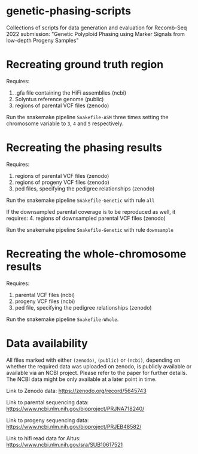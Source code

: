 # genetic-phasing-scripts
Collections of scripts for data generation and evaluation for Recomb-Seq 2022 submission: "Genetic Polyploid Phasing using Marker Signals from low-depth Progeny Samples"

# Recreating ground truth region

Requires:
1. .gfa file containing the HiFi assemblies (ncbi)
2. Solyntus reference genome (public)
3. regions of parental VCF files (zenodo)

Run the snakemake pipeline `Snakefile-ASM` three times setting the chromosome variable to `3`, `4` and `5` respectively.

# Recreating the phasing results

Requires:
1. regions of parental VCF files (zenodo)
2. regions of progeny VCF files (zenodo)
3. ped files, specifying the pedigree relationships (zenodo)

Run the snakemake pipeline `Snakefile-Genetic` with rule `all`

If the downsampled parental coverage is to be reproduced as well, it requires:
4. regions of downsampled parental VCF files (zenodo)

Run the snakemake pipeline `Snakefile-Genetic` with rule `downsample`

# Recreating the whole-chromosome results

Requires:
1. parental VCF files (ncbi)
2. progeny VCF files (ncbi)
3. ped file, specifying the pedigree relationships (zenodo)

Run the snakemake pipeline `Snakefile-Whole`.

# Data availability

All files marked with either `(zenodo)`, `(public)` or `(ncbi)`, depending on whether the required data was uploaded on zenodo, is publicly available or available via an NCBI project. Please refer to the paper for further details. The NCBI data might be only available at a later point in time.

Link to Zenodo data: https://zenodo.org/record/5645743

Link to parental sequencing data: https://www.ncbi.nlm.nih.gov/bioproject/PRJNA718240/

Link to progeny sequencing data: https://www.ncbi.nlm.nih.gov/bioproject/PRJEB48582/

Link to hifi read data for Altus: https://www.ncbi.nlm.nih.gov/sra/SUB10617521
